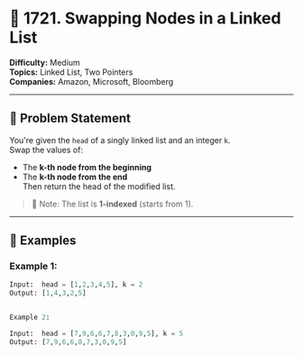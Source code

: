# 🔄 1721. Swapping Nodes in a Linked List

**Difficulty:** Medium  
**Topics:** Linked List, Two Pointers  
**Companies:** Amazon, Microsoft, Bloomberg

---

## 🧠 Problem Statement

You're given the `head` of a singly linked list and an integer `k`.  
Swap the values of:
- The **k-th node from the beginning**
- The **k-th node from the end**  
  Then return the head of the modified list.

> 📌 Note: The list is **1-indexed** (starts from 1).

---

## 🧪 Examples

### Example 1:
```python
Input:  head = [1,2,3,4,5], k = 2
Output: [1,4,3,2,5]


Example 2:

Input:  head = [7,9,6,6,7,8,3,0,9,5], k = 5
Output: [7,9,6,6,8,7,3,0,9,5]